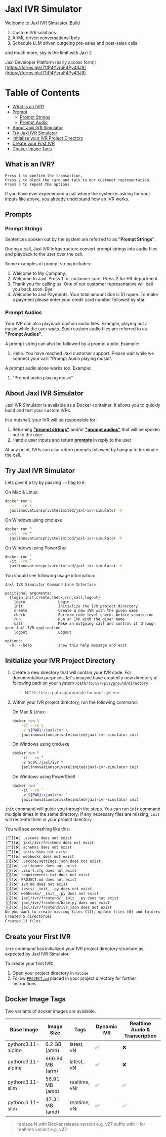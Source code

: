 # Jaxl IVR Simulator

Welcome to Jaxl IVR Simulator. Build

1) Custom IVR solutions
2) AI/ML driven conversational bots
3) Schedule LLM driven outgoing pre-sales and post-sales calls

and much more, sky is the limit with Jaxl :)

Jaxl Developer Platform (early access form):
[https://forms.gle/71tP4YvruF4Py43J9](https://forms.gle/71tP4YvruF4Py43J9)

# Table of Contents

- [What is an IVR?](#what-is-an-ivr)
- [Prompt](#prompts)
  - [Prompt Strings](#prompt-strings)
  - [Prompt Audio](#prompt-audios)
- [About Jaxl IVR Simulator](#about-jaxl-ivr-simulator)
- [Try Jaxl IVR Simulator](#try-jaxl-ivr-simulator)
- [Initialize your IVR Project Directory](#initialize-your-ivr-project-directory)
- [Create your First IVR](#create-your-first-ivr)
- [Docker Image Tags](#docker-image-tags)

## What is an IVR?

```
Press 1 to confirm the transaction,
Press 2 to block the card and talk to our customer representation,
Press 3 to repeat the options
```

If you have ever experienced a call where the system is asking for your inputs like above, you already understand how an [IVR](https://en.wikipedia.org/wiki/Interactive_voice_response) works.

## Prompts

### Prompt Strings

Sentences spoken out by the system are referred to as **"Prompt Strings"**.

During a call, Jaxl IVR Infrastructure convert prompt strings into audio files and playback to the user over the call.

Some examples of prompt string includes:

1. Welcome to My Company.
2. Welcome to Jaxl. Press 1 for customer care. Press 2 for HR department.
3. Thank you for calling us. One of our customer representative will call you back soon. Bye
4. Welcome to Jaxl Payments. Your total amount due is 51 rupee. To make a payment please enter your credit card number followed by star.

### Prompt Audios

Your IVR can also playback custom audio files. Example, playing out a music while the user waits. Such custom audio files are referred to as **"Prompt Audios"**.

A prompt string can also be followed by a prompt audio. Example:

1. Hello. You have reached Jaxl customer support. Please wait while we connect your call. "Prompt Audio playing music".

A prompt audio alone works too. Example:

1. "Prompt audio playing music"

## About Jaxl IVR Simulator

Jaxl IVR Simulator is available as a Docker container. It allows you to quickly build and test your custom IVRs.

In a nutshell, your IVR will be responsible for:

1. Returning [**"prompt strings"**](#prompt-strings) and/or [**"prompt audios"**](#prompt-audios) that will be spoken out to the user
2. Handle user inputs and return [**prompts**](#prompts) in reply to the user

At any point, IVRs can also return prompts followed by hangup to terminate the call.

## Try Jaxl IVR Simulator

Lets give it a try by passing `-h` flag to it:

On Mac & Linux:

```bash
docker run \
  -it --rm \
  jaxlinnovationsprivatelimited/jaxl-ivr-simulator -h
```

On Windows using cmd.exe

```bash
docker run ^
  -it --rm ^
  jaxlinnovationsprivatelimited/jaxl-ivr-simulator -h
```

On Windows using PowerShell

```bash
docker run `
  -it --rm `
  jaxlinnovationsprivatelimited/jaxl-ivr-simulator -h
```

You should see following usage information:

```console
Jaxl IVR Simulator Command Line Interface

positional arguments:
  {login,init,create,check,run,call,logout}
    login               Login
    init                Initialize the IVR project directory
    create              Create a new IVR with the given name
    check               Perform code level checks before submission
    run                 Run an IVR with the given name
    call                Make an outgoing call and control it through your Jaxl IVR application
    logout              Logout

options:
  -h, --help            show this help message and exit
```

## Initialize your IVR Project Directory

1. Create a new directory that will contain your IVR code. For documentation purposes, let's imagine have created a new directory at following path on your system `/path/to/ivr/playground/directory`

   > NOTE: Use a path appropriate for your system.

2. Within your IVR project directory, run the following command:

   On Mac & Linux:

   ```bash
   docker run \
       -it --rm \
       -v ${PWD}:/jaxl/ivr \
       jaxlinnovationsprivatelimited/jaxl-ivr-simulator init
   ```

   On Windows using cmd.exe

   ```bash
   docker run ^
       -it --rm ^
       -v %cd%:/jaxl/ivr ^
       jaxlinnovationsprivatelimited/jaxl-ivr-simulator init
   ```

   On Windows using PowerShell

   ```bash
   docker run `
       -it --rm `
       -v ${PWD}:/jaxl/ivr `
       jaxlinnovationsprivatelimited/jaxl-ivr-simulator init
   ```

`init` command will guide you through the steps.  You can run `init` command multiple times in the same directory.  If any necessary files are missing, `init` will recreate them in your project directory.

You will see something like this:

```bash
[🗂️][❌] .vscode does not exist
[🗂️][❌] jaxl/ivr/frontend does not exist
[🗂️][❌] schemas does not exist
[🗂️][❌] tests does not exist
[🗂️][❌] webhooks does not exist
[📇][❌] .vscode/settings.json does not exist
[📇][❌] .gitignore does not exist
[📇][❌] .isort.cfg does not exist
[📇][❌] requirements.txt does not exist
[📇][❌] PROJECT.md does not exist
[📇][❌] IVR.md does not exist
[📇][❌] tests/__init__.py does not exist
[📇][❌] webhooks/__init__.py does not exist
[📇][❌] jaxl/ivr/frontend/__init__.py does not exist
[📇][❌] jaxl/ivr/frontend/base.py does not exist
[📇][❌] jaxl/ivr/frontend/ivr.json does not exist
Do you want to create missing files (11), update files (0) and folders (5)? [y/N]: y
Created 5 directories
Created 11 files
```

## Create your First IVR

`init` command has initialized your IVR project directory structure as expected by Jaxl IVR Simulator.

To create your first IVR:

1. Open your project directory in `VSCode`
2. Follow [`PROJECT.md`](./PROJECT.md) placed in your project directory for further instructions.

## Docker Image Tags

Two variants of docker images are available.

| Base Image         | Image Size        | Tags           | Dynamic IVR | Realtime Audio & Transcription |
|--------------------|-------------------|----------------|-------------|--------------------------------|
| python:3.11-alpine | 6.2 GB (amd)      | latest, vN     | ✅          | ❌                             |
| python:3.11-alpine | 666.84 MB (arm)   | latest, vN     | ✅          | ❌                             |
| python:3.11-slim   | 58.91 MB (amd)    | realtime, vNr  | ✅          | ✅                             |
| python:3.11-slim   | 47.31 MB (amd)    | realtime, vNr  | ✅          | ✅                             |

> replace N with Docker release version e.g. v27
> suffix with `r` for realtime variant e.g. v27r
